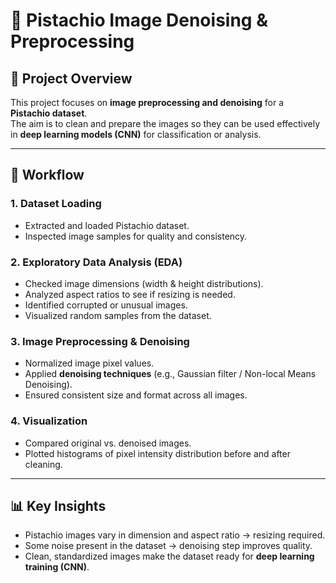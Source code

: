 # 🥜 Pistachio Image Denoising & Preprocessing  

## 📌 Project Overview  
This project focuses on **image preprocessing and denoising** for a **Pistachio dataset**.  
The aim is to clean and prepare the images so they can be used effectively in **deep learning models (CNN)** for classification or analysis.  

---

## 🔎 Workflow  

### 1. Dataset Loading  
- Extracted and loaded Pistachio dataset.  
- Inspected image samples for quality and consistency.  

### 2. Exploratory Data Analysis (EDA)  
- Checked image dimensions (width & height distributions).  
- Analyzed aspect ratios to see if resizing is needed.  
- Identified corrupted or unusual images.  
- Visualized random samples from the dataset.  

### 3. Image Preprocessing & Denoising  
- Normalized image pixel values.  
- Applied **denoising techniques** (e.g., Gaussian filter / Non-local Means Denoising).  
- Ensured consistent size and format across all images.  

### 4. Visualization  
- Compared original vs. denoised images.  
- Plotted histograms of pixel intensity distribution before and after cleaning.  

---

## 📊 Key Insights  
- Pistachio images vary in dimension and aspect ratio → resizing required.  
- Some noise present in the dataset → denoising step improves quality.  
- Clean, standardized images make the dataset ready for **deep learning training (CNN)**.  
